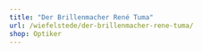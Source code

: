 ```yaml
---
title: "Der Brillenmacher René Tuma"
url: /wiefelstede/der-brillenmacher-rene-tuma/
shop: Optiker
---
```

